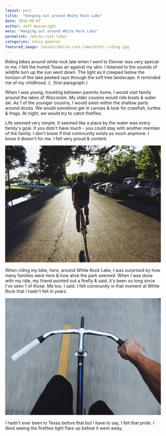 ```yaml
---
layout: post
title:  "Hanging out around White Rock Lake"
date: 2016-06-07
author: Jeff Wainwright
meta: "Hanging out around White Rock Lake"
permalink: /white-rock-lake/
categories: story general 
featured_image: /assets/white-rock-lake/brett-riding.jpg
---
```


Riding bikes around white rock late when I went to Denver was very special to me. I felt the humid Texas air against my skin. I listened to the sounds of wildlife turn up the sun went down. The light as it creeped below the horizon of the lake peeked rays through the soft tree landscape. It reminded me of my childhood.
{: .first-paragraph }

When I was young, traveling between parents home, I would visit family around the lakes of Wisconsin. My older cousins would ride boats & water ski. As 1 of the younger cousins, I would swim within the shallow parts around docks. We would sometime get in canoes & look for crawfish, turtles & frogs. At night, we would try to catch fireflies.

Life seemed very simple. It seemed like a place by the water was every family's goal. It you didn't have much - you could stay with another member of the family. I don't know if that community exists as much anymore. I know it doesn't for me. I felt very proud & content.

![Brett Riding](/assets/white-rock-lake/brett-riding.jpg)

When riding my bike, here, around White Rock Lake, I was surprised by how many families were here & how alive the park seemed. When I was done with my ride, my friend pointed out a firefly & said, it's been so long since I've seen 1 of those. Me too, I said. I felt community in that moment at White Rock that I hadn't felt in years.

![Me Riding](/assets/white-rock-lake/me-riding.jpg)

I hadn't ever been to Texas before that but I have to say, I felt that pride. I liked seeing the fireflies light flare up before it went away.